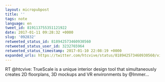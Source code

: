 ```yaml
---
layout: micropubpost
title: ''
tags: note
language: en
tweet_id: 819113755351121922
date: 2017-01-11 09:28:32 +0000
slug: '092832'
retweeted_status_id: 818942573460930560
retweeted_status_user_id: 3232765964
retweeted_status_timestamp: 2017-01-10 22:08:19 +0000
expanded_urls: https://twitter.com/htcvive/status/818942573460930560/video/1
---
```

RT @htcvive: TrueScale is a unique interior design tool that simultaneously creates 2D floorplans, 3D mockups and VR environments by @Immer…
